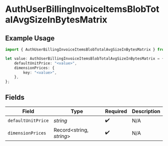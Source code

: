 # AuthUserBillingInvoiceItemsBlobTotalAvgSizeInBytesMatrix

## Example Usage

```typescript
import { AuthUserBillingInvoiceItemsBlobTotalAvgSizeInBytesMatrix } from "@simplesagar/vercel/models/authuser.js";

let value: AuthUserBillingInvoiceItemsBlobTotalAvgSizeInBytesMatrix = {
    defaultUnitPrice: "<value>",
    dimensionPrices: {
        key: "<value>",
    },
};
```

## Fields

| Field                    | Type                     | Required                 | Description              |
| ------------------------ | ------------------------ | ------------------------ | ------------------------ |
| `defaultUnitPrice`       | *string*                 | :heavy_check_mark:       | N/A                      |
| `dimensionPrices`        | Record<string, *string*> | :heavy_check_mark:       | N/A                      |